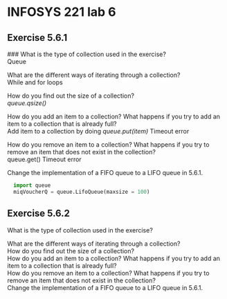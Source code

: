 # INFOSYS 221 lab 6

## Exercise 5.6.1
<p>
### What is the type of collection used in the exercise? <br>
Queue

What are the different ways of iterating through a collection?<br>
While and for loops

How do you find out the size of a collection?<br>
_queue.qsize()_

How do you add an item to a collection? What happens if you try to add an item to a collection that is already full?<br>
Add item to a collection by doing _queue.put(item)_
Timeout error

How do you remove an item to a collection? What happens if you try to remove an item that does not exist in the collection?<br>
queue.get()
Timeout error

Change the implementation of a FIFO queue to a LIFO queue in 5.6.1.<br></p>
```python
  import queue 
  miqVoucherQ = queue.LifoQueue(maxsize = 100)
```

  
## Exercise 5.6.2
<p>
What is the type of collection used in the exercise?<br>


What are the different ways of iterating through a collection?<br>
How do you find out the size of a collection?<br>
How do you add an item to a collection? What happens if you try to add an item to a collection that is already full?<br>
How do you remove an item to a collection? What happens if you try to remove an item that does not exist in the collection?<br>
Change the implementation of a FIFO queue to a LIFO queue in 5.6.1.<br>
</p>
